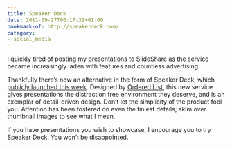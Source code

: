 ```yaml
---
title: Speaker Deck
date: 2011-09-27T00:17:32+01:00
bookmark-of: http://speakerdeck.com/
category:
- social_media
---
```

I quickly tired of posting my presentations to SlideShare as the service became increasingly laden with features and countless advertising.

Thankfully there’s now an alternative in the form of Speaker Deck, which [publicly launched this week][1]. Designed by [Ordered List][2], this new service gives presentations the distraction free environment they deserve, and is an exemplar of detail-driven design. Don’t let the simplicity of the product fool you. Attention has been fostered on even the tiniest details; skim over thumbnail images to see what I mean.

If you have presentations you wish to showcase, I encourage you to try Speaker Deck. You won’t be disappointed.

[1]: https://orderedlist.com/blog/articles/share-presentations-without-the-mess/
[2]: https://orderedlist.com/
